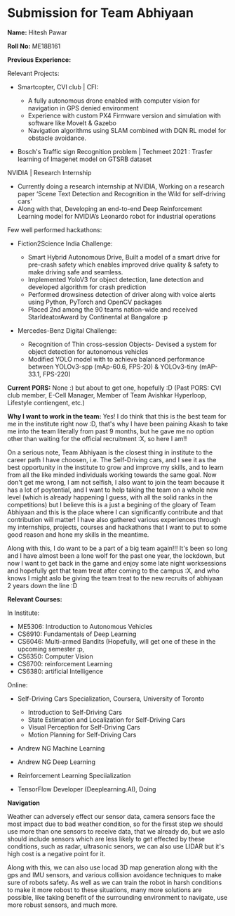 # Submission for Team Abhiyaan

**Name:** Hitesh Pawar

**Roll No:** ME18B161


**Previous Experience:**

Relevant Projects:
- Smartcopter, CVI club | CFI: 
  - A fully autonomous drone enabled with computer vision for navigation in GPS denied environment
  - Experience with custom PX4 Firmware version and simulation with software like MoveIt & Gazebo
  - Navigation algorithms using SLAM combined with DQN RL model for obstacle avoidance.


- Bosch's Traffic sign Recognition problem | Techmeet 2021 : Trasfer learning of Imagenet model on GTSRB dataset


NVIDIA | Research Internship 
- Currently doing a research internship at NVIDIA, Working on a research paper ‘Scene Text Detection and Recognition in the Wild for self-driving cars’
- Along with that, Developing an end-to-end Deep Reinforcement Learning model for NVIDIA’s Leonardo robot for industrial operations


Few well performed hackathons:
- Fiction2Science India Challenge:
  - Smart Hybrid Autonomous Drive, Built a model of a smart drive for pre-crash safety which enables improved drive quality &
    safety to make driving safe and seamless.
  - Implemented YoloV3 for object detection, lane detection and developed algorithm for crash prediction
  - Performed drowsiness detection of driver along with voice alerts using Python, PyTorch and OpenCV packages
  -  Placed 2nd among the 90 teams nation-wide and received StarIdeatorAward by Continental at Bangalore :p


- Mercedes-Benz Digital Challenge: 
  - Recognition of Thin cross-session Objects- Devised a system for object detection for autonomous vehicles
  - Modified YOLO model with to achieve balanced performance between YOLOv3-spp (mAp-60.6, FPS-20) & YOLOv3-tiny (mAP-33.1, FPS-220)


**Current PORS:** None :)
but about to get one, hopefully :D
(Past PORS: CVI club member, E-Cell Manager, Member of Team Avishkar Hyperloop, Lifestyle contiengent, etc.)


**Why I want to work in the team:**
Yes! I do think that this is the best team for me in the institute right now :D, that's why I have been paining Akash to take me into the team literally from past 9 months, but he gave me no option other than waiting for the official recruitment :X, so here I am!!

On a serious note, Team Abhiyaan is the closest thing in institute to the career path I have choosen, i.e. The Self-Driving cars, and I see it as the best opportunity in the institute to grow and improve my skills, and to learn from all the like minded individuals working towards the same goal. Now don't get me wrong, I am not selfish, I also want to join the team because it has a lot of poytential, and I want to help taking the team on a whole new level (which is already happening I guess, with all the solid ranks in the competitions) but I believe this is a just a begining of the gloary of Team Abhiyaan and this is the place where I can significantly contribute and that contribution will matter! I have also gathered various experiences through my internships, projects, courses and hackathons that I want to put to some good reason and hone my skills in the meantime.

Along with this,  I do want to be a part of a big team again!!! It's been so long and I have almost been a lone wolf for the past one year, the lockdown, but now I want to get back in the game and enjoy some late night worksessions and hopefully get that team treat after coming to the campus :X, and who knows I might aslo be giving the team treat to the new recruits of abhiyaan 2 years down the line :D


**Relevant Courses:**

In Institute:
- ME5306: Introduction to Autonomous Vehicles
- CS6910: Fundamentals of Deep Learning
- CS6046: Multi-armed Bandits
(Hopefully, will get one of these in the upcoming semester :p,
- CS6350: Computer Vision
- CS6700: reinforcement Learning
- CS6380: artificial Intelligence

Online:
- Self-Driving Cars Specialization, Coursera, University of Toronto
  - Introduction to Self-Driving Cars
  - State Estimation and Localization for Self-Driving Cars
  - Visual Perception for Self-Driving Cars
  - Motion Planning for Self-Driving Cars

- Andrew NG Machine Learning
- Andrew NG Deep Learning
- Reinforcement Learning Speciialization
- TensorFlow Developer (Deeplearning.AI), Doing

**Navigation**

Weather can adversely effect our sensor data, camera sensors face the most impact due to bad weather condition, so for the firsst step we should use more than one sensors to receive data, that we already do, but we aslo should include sensors which are less likely to get effected by these conditions, such as radar, ultrasonic senors, we can also use LIDAR but it's high cost is a negative point for it.

Along with this, we can also use locad 3D map generation along with the gps and IMU sensors, and various collision avoidance techniques to make sure of robots safety. As well as we can train the robot in harsh conditions to make it more robost to these situations, many more solutions are possible, like taking benefit of the surrounding environment to navigate, use more robust sensors, and much more.
